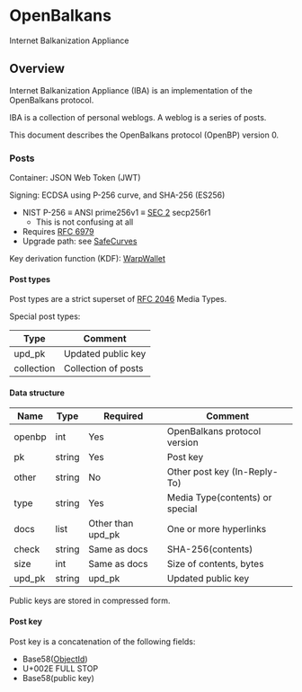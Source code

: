 # OpenBalkans

Internet Balkanization Appliance

## Overview

Internet Balkanization Appliance (IBA) is an implementation of the OpenBalkans protocol.

IBA is a collection of personal weblogs. A weblog is a series of posts.

This document describes the OpenBalkans protocol (OpenBP) version 0.

### Posts

Container: JSON Web Token (JWT)

Signing: ECDSA using P-256 curve, and SHA-256 (ES256)

- NIST P-256 ≡ ANSI prime256v1 ≡ [SEC 2](http://www.secg.org/sec2-v2.pdf) secp256r1
    - This is not confusing at all
- Requires [RFC 6979](https://tools.ietf.org/html/rfc6979)
- Upgrade path: see [SafeCurves](https://safecurves.cr.yp.to/)

Key derivation function (KDF): [WarpWallet](https://keybase.io/warp)

#### Post types

Post types are a strict superset of [RFC 2046](https://tools.ietf.org/html/rfc2046) Media Types.

Special post types:

| Type | Comment
| --- | ---
| upd_pk | Updated public key
| collection | Collection of posts

#### Data structure

| Name | Type | Required | Comment
| --- | --- | --- | ---
| openbp | int | Yes | OpenBalkans protocol version
| pk | string | Yes | Post key
| other | string | No | Other post key (In-Reply-To)
| type | string | Yes | Media Type(contents) or special
| docs | list | Other than upd_pk | One or more hyperlinks
| check | string | Same as docs | SHA-256(contents)
| size | int | Same as docs | Size of contents, bytes
| upd_pk | string | upd_pk | Updated public key

Public keys are stored in compressed form.

#### Post key

Post key is a concatenation of the following fields:

* Base58([ObjectId][ObjectId])
* U+002E FULL STOP
* Base58(public key)

[ObjectId]: https://docs.mongodb.com/manual/reference/method/ObjectId/
